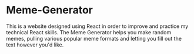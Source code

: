 # Meme-Generator
This is a website designed using React in order to improve and practice my technical React skills.
The Meme Generator helps you make random memes, pulling various popular meme formats and letting you fill out the text however you'd like.
